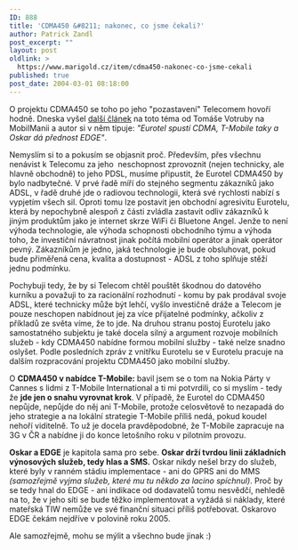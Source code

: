 ```yaml
---
ID: 888
title: 'CDMA450 &#8211; nakonec, co jsme čekali?'
author: Patrick Zandl
post_excerpt: ""
layout: post
oldlink: >
  https://www.marigold.cz/item/cdma450-nakonec-co-jsme-cekali
published: true
post_date: 2004-03-01 08:18:00
---
```

<p>
O projektu CDMA450 se toho po jeho "pozastavení" Telecomem hovoří hodně. Dneska vyšel <A href="http://www.mobilmania.cz/Operatori/AR.asp?ARI=106682" target=_blank>další článek</A> na toto téma od Tomáše Votruby na MobilManii a autor si v něm tipuje: <EM>"Eurotel spustí CDMA, T-Mobile taky a Oskar dá přednost EDGE"</EM>. </p>

<p>
Nemyslím si to a pokusím se objasnit proč. Především, přes všechnu nenávist k Telecomu za jeho&#160; neschopnost zprovoznit (nejen technicky, ale hlavně obchodně) to jeho PDSL, musíme připustit, že Eurotel CDMA450 by bylo nadbytečné. V prvé řadě míří do stejného segmentu zákazníků jako ADSL, v řadě druhé jde o radiovou technologii, která své rychlosti nabízí s vypjetím všech sil. Oproti tomu lze postavit jen obchodní agresivitu Eurotelu, která by nepochybně alespoň z části zvládla zastavit odliv zákazníků k jiným produktům jako je internet skrze WiFi či Bluetone Angel. Jenže to není výhoda technologie, ale výhoda schopnosti obchodního týmu a výhoda toho, že investiční návratnost jinak počítá mobilní operátor a jinak operátor pevný. Zákazníkům je jedno, jaká technologie je bude obsluhovat, pokud bude přiměřená cena, kvalita a dostupnost - ADSL z toho splňuje stěží jednu podmínku. </p>

<p>
Pochybuji tedy, že by si Telecom chtěl pouštět škodnou do datového kurníku a považuji to za racionální rozhodnutí - komu by pak prodával svoje ADSL, které technicky může být lehčí, vyšlo investičně dráže a Telecom je pouze neschopen nabídnout jej za více přijatelné podmínky, ačkoliv z příkladů ze světa víme, že to jde. Na druhou stranu postoj Eurotelu jako samostatného subjektu je také docela silný a argument rozvoje mobilních služeb - kdy CDMA450 nabídne formou mobilní služby - také nelze snadno oslyšet. Podle posledních zpráv z vnitřku Eurotelu&#160;se v Eurotelu pracuje na dalším rozpracování projektu CDMA450 jako mobilní služby. </p>

<p>
O <STRONG>CDMA450 v nabídce T-Mobile:</STRONG> bavil jsem se o tom na Nokia Párty v Cannes s lidmi z T-Mobile International a ti mi potvrdili, co si myslím - tedy že <STRONG>jde jen o snahu vyrovnat krok</STRONG>. V případě, že Eurotel do CDMA450 nepůjde, nepůjde do něj ani T-Mobile, protože celosvětově to nezapadá do jeho strategie a na lokální strategie T-Mobile příliš nedá, pokud koudel nehoří viditelně. To už je docela pravděpodobné, že T-Mobile zapracuje na 3G v ČR a nabídne ji do konce letošního roku v pilotním provozu. </p>

<p>
<STRONG>Oskar a EDGE</STRONG> je kapitola sama pro sebe. <STRONG>Oskar&#160;drží tvrdou linii základních výnosových služeb, tedy hlas a SMS.</STRONG> Oskar nikdy nešel brzy do služeb, které byly v ranném stádiu implementace - ani do GPRS ani do&#160;MMS <EM>(samozřejmě vyjma služeb, které mu tu někdo za lacino spíchnul)</EM>. Proč by se tedy hnal do EDGE - ani indikace od dodavatelů tomu nesvědčí, nehledě na to, že v jeho síti se bude těžko implementovat a vyžádá si náklady, které mateřská TIW nemůže ve své finanční situaci příliš potřebovat. Oskarovo EDGE čekám nejdříve v polovině roku 2005. </p>

<p>
Ale samozřejmě, mohu se mýlit a všechno bude jinak :)</p>
